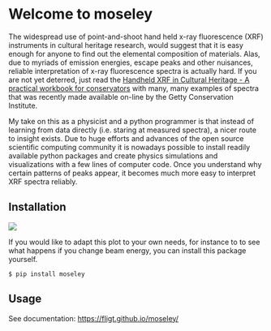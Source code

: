 Welcome to moseley
================

<!-- WARNING: THIS FILE WAS AUTOGENERATED! DO NOT EDIT! -->

The widespread use of point-and-shoot hand held x-ray fluorescence (XRF)
instruments in cultural heritage research, would suggest that it is easy
enough for anyone to find out the elemental composition of materials.
Alas, due to myriads of emission energies, escape peaks and other
nuisances, reliable interpretation of x-ray fluorescence spectra is
actually hard. If you are not yet deterred, just read the [Handheld XRF
in Cultural Heritage - A practical workbook for
conservators](http://www.getty.edu/conservation/publications_resources/pdf_publications/pdf/handheld-xrf-cultural-heritage.pdf)
with many, many examples of spectra that was recently made available
on-line by the Getty Conservation Institute.

My take on this as a physicist and a python programmer is that instead
of learning from data directly (i.e. staring at measured spectra), a
nicer route to insight exists. Due to huge efforts and advances of the
open source scientific computing community it is nowadays possible to
install readily available python packages and create physics simulations
and visualizations with a few lines of computer code. Once you
understand why certain patterns of peaks appear, it becomes much more
easy to interpret XRF spectra reliably.

## Installation

<div>

[![](https://zenodo.org/badge/DOI/10.5281/zenodo.4784233.svg)](https://doi.org/10.5281/zenodo.4784233)

</div>

If you would like to adapt this plot to your own needs, for instance to
to see what happens if you change beam energy, you can install this
package yourself.

    $ pip install moseley 

## Usage

See documentation: https://fligt.github.io/moseley/
